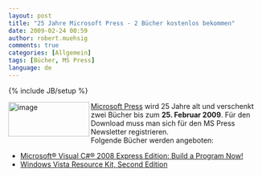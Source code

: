 ```yaml
---
layout: post
title: "25 Jahre Microsoft Press - 2 Bücher kostenlos bekommen"
date: 2009-02-24 00:59
author: robert.muehsig
comments: true
categories: [Allgemein]
tags: [Bücher, MS Press]
language: de
---
```

{% include JB/setup %}
<p><a href="{{BASE_PATH}}/assets/wp-images-de/image663.png"><img style="border-right: 0px; border-top: 0px; border-left: 0px; border-bottom: 0px" height="69" alt="image" src="{{BASE_PATH}}/assets/wp-images-de/image-thumb641.png" width="161" align="left" border="0" /></a> <a href="http://microsoftpressdev.libredigital.com/developertools/">Microsoft Press</a> wird 25 Jahre alt und verschenkt zwei B&#252;cher bis zum <strong>25. Februar 2009</strong>. F&#252;r den Download muss man sich f&#252;r den MS Press Newsletter registrieren.&#160; <br />Folgende B&#252;cher werden angeboten: </p>  <ul>   <li><a href="http://csna01.libredigital.com/?urrs4gt63d">Microsoft&#174; Visual C#&#174; 2008 Express Edition: Build a Program Now!</a></li>    <li><a href="http://csna01.libredigital.com/?urws8un4p7">Windows Vista Resource Kit, Second Edition</a></li> </ul>
